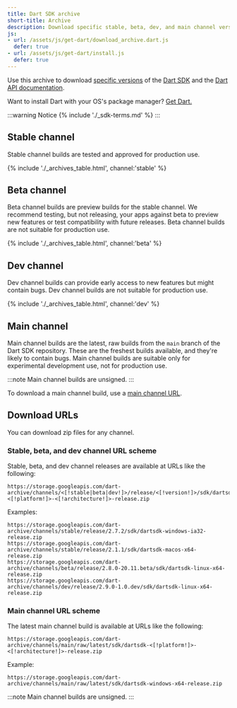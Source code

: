 ```yaml
---
title: Dart SDK archive
short-title: Archive
description: Download specific stable, beta, dev, and main channel versions of the Dart SDK and the Dart API documentation.
js:
- url: /assets/js/get-dart/download_archive.dart.js
  defer: true
- url: /assets/js/get-dart/install.js
  defer: true
---
```


Use this archive to download
[specific versions](/get-dart#release-channels) of the
[Dart SDK](/tools/sdk) and the [Dart API documentation]({{site.dart-api}}).

Want to install Dart with your OS's package manager?
[Get Dart.](/get-dart)

:::warning Notice
{% include './_sdk-terms.md' %}
:::

## Stable channel

Stable channel builds are tested and approved for production use.

{% include './_archives_table.html', channel:'stable' %}

## Beta channel

Beta channel builds are preview builds for the stable channel.
We recommend testing, but not releasing, your apps against beta
to preview new features or test compatibility with future releases.
Beta channel builds are not suitable for production use.

{% include './_archives_table.html', channel:'beta' %}

## Dev channel

Dev channel builds can provide early access
to new features but might contain bugs.
Dev channel builds are not suitable for production use.

{% include './_archives_table.html', channel:'dev' %}

## Main channel

Main channel builds are the latest, raw builds from
the `main` branch of the Dart SDK repository.
These are the freshest builds available,
and they're likely to contain bugs.
Main channel builds are suitable only for
experimental development use, not for production use.

:::note
Main channel builds are unsigned.
:::

To download a main channel build, use a
[main channel URL](#main-channel-url-scheme).

## Download URLs

You can download zip files for any channel.

### Stable, beta, and dev channel URL scheme

Stable, beta, and dev channel releases
are available at URLs like the following:

```plaintext
https://storage.googleapis.com/dart-archive/channels/<[!stable|beta|dev!]>/release/<[!version!]>/sdk/dartsdk-<[!platform!]>-<[!architecture!]>-release.zip
```

Examples:

```plaintext
https://storage.googleapis.com/dart-archive/channels/stable/release/2.7.2/sdk/dartsdk-windows-ia32-release.zip
https://storage.googleapis.com/dart-archive/channels/stable/release/2.1.1/sdk/dartsdk-macos-x64-release.zip
https://storage.googleapis.com/dart-archive/channels/beta/release/2.8.0-20.11.beta/sdk/dartsdk-linux-x64-release.zip
https://storage.googleapis.com/dart-archive/channels/dev/release/2.9.0-1.0.dev/sdk/dartsdk-linux-x64-release.zip
```

### Main channel URL scheme

The latest main channel build
is available at URLs like the following:

```plaintext
https://storage.googleapis.com/dart-archive/channels/main/raw/latest/sdk/dartsdk-<[!platform!]>-<[!architecture!]>-release.zip
```

Example:

```plaintext
https://storage.googleapis.com/dart-archive/channels/main/raw/latest/sdk/dartsdk-windows-x64-release.zip
```

:::note
Main channel builds are unsigned.
:::
